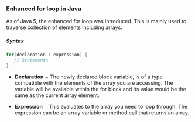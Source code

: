 ### Enhanced for loop in Java

As of Java 5, the enhanced for loop was introduced. This is mainly used to traverse collection of elements including arrays.

##### Syntax

```java
for(declaration : expression) {
   // Statements
}
```

- **Declaration** − The newly declared block variable, is of a type compatible with the elements of the array you are accessing. The variable will be available within the for block and its value would be the same as the current array element.

- **Expression** − This evaluates to the array you need to loop through. The expression can be an array variable or method call that returns an array.

